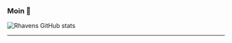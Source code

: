 ### Moin 👋

<!--
**e7a-0-e7a/e7a-0-e7a** is a ✨ _special_ ✨ repository because its `README.md` (this file) appears on your GitHub profile.

Here are some ideas to get you started:

- 🔭 I’m currently working on ...
- 🌱 I’m currently learning ...
- 👯 I’m looking to collaborate on ...
- 🤔 I’m looking for help with ...
- 💬 Ask me about ...
- 📫 How to reach me: ...
- 😄 Pronouns: ...
- ⚡ Fun fact: ...
-->

![Rhavens GitHub stats](https://github-readme-stats.vercel.app/api?username=e7a-0-e7a&theme=onedark&show_icons=true&hide=issues&include_all_commits=true&count_private=true)

<!--
[![Top Langs](https://github-readme-stats.vercel.app/api/top-langs/?username=e7a-0-e7a&langs_count=6&layout=compact&count_private=true)](https://github.com/anuraghazra/github-readme-stats)
-->

***

<img src="https://komarev.com/ghpvc/?username=e7a-0-e7a&style=flat-square&color=red" alt=""/>



